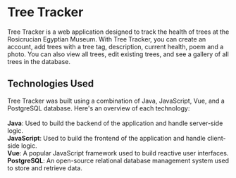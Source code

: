 # Tree Tracker

Tree Tracker is a web application designed to track the health of trees at the Rosicrucian Egyptian Museum. With Tree Tracker, you can create an account, add trees with a tree tag, description, current health, poem and a photo. You can also view all trees, edit existing trees, and see a gallery of all trees in the database.

<h2>Technologies Used</h2>
Tree Tracker was built using a combination of Java, JavaScript, Vue, and a PostgreSQL database. Here's an overview of each technology:
<br />
<br />
<b>Java</b>: Used to build the backend of the application and handle server-side logic. <br />
<b>JavaScript</b>: Used to build the frontend of the application and handle client-side logic. <br />
<b>Vue</b>: A popular JavaScript framework used to build reactive user interfaces. <br />
<b>PostgreSQL</b>: An open-source relational database management system used to store and retrieve data.
